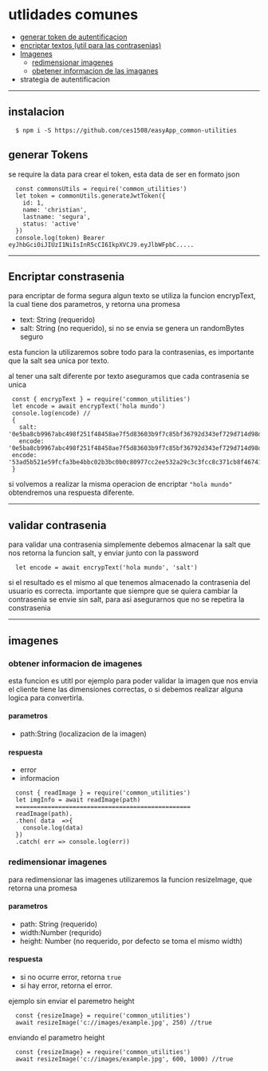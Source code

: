# utlidades comunes

- [generar token de autentificacion](#instalacion)
- [encriptar textos (util para las contrasenias)](#encriptar-constrasenia)
- [Imagenes](#imagenes)
  - [redimensionar imagenes](#obtener-informacion-de-imagenes)
  - [obetener informacion de las imaganes](#redimensionar-imagenes)
- strategia de autentificacion

---
## instalacion
~~~
  $ npm i -S https://github.com/ces1508/easyApp_common-utilities
~~~
## generar Tokens
  se require la data para crear el token, esta data de ser en formato json

```
  const commonsUtils = require('common_utilities')
  let token = commonUtils.generateJwtToken({
    id: 1,
    name: 'christian',
    lastname: 'segura',
    status: 'active'
  })
  console.log(token) Bearer eyJhbGciOiJIUzI1NiIsInR5cCI6IkpXVCJ9.eyJlbWFpbC.....
```
---
## Encriptar constrasenia
  para encriptar de forma segura algun texto se utiliza la funcion encrypText, la cual tiene dos parametros, y retorna una promesa

  - text: String (requerido)
  - salt: String (no requerido), si no se envia se genera un randomBytes seguro

 esta funcion la utilizaremos sobre todo para la contrasenias, es importante que la salt sea unica por texto.

al tener una salt diferente por texto aseguramos que cada contrasenia se unica
 ~~~
  const { encrypText } = require('common_utilities')
  let encode = await encrypText('hola mundo')
  console.log(encode) //
  {
    salt: '0e5ba8cb9967abc498f251f48458ae7f5d83603b9f7c85bf36792d343ef729d714d98d52ddc64c205967ab43c84132f960ee',
    encode: '0e5ba8cb9967abc498f251f48458ae7f5d83603b9f7c85bf36792d343ef729d714d98d52ddc64c205967ab43c84132f960ee',
  encode: '53ad5b521e59fcfa3be4bbc02b3bc0b0c80977cc2ee532a29c3c3fcc8c371cb8f46741ed512002df2e82ebba5a951a9c732107a0ef9f700ae8db6b11c4d473f817e0fc34597ef58e1279b041d8d980bf1da48aa17296cf14753721e72dc6d25970bcbad6f96cd2f44179a5ec54a815ccac02f0ec9e874da9486a93d106a28a94'
  }
 ~~~
si volvemos a realizar la misma operacion de encriptar `"hola mundo"` obtendremos una respuesta diferente.

---
## validar contrasenia
para validar una contrasenia simplemente debemos almacenar la salt que nos retorna la funcion salt, y enviar junto con la password
~~~
  let encode = await encrypText('hola mundo', 'salt')
~~~
si el resultado es el mismo al que tenemos almacenado la contrasenia del usuario es correcta.
importante que siempre que se quiera cambiar la contrasenia se envie sin salt, para asi asegurarnos que no se repetira la constrasenia

---
## imagenes
### obtener informacion de imagenes
  esta funcion es utitl por ejemplo para poder validar la imagen que nos envia el cliente tiene las dimensiones correctas, o si debemos realizar alguna logica para convertirla.

  ####  parametros
  - path:String (localizacion de la imagen)
  #### respuesta
  - error
  - informacion
  ```
    const { readImage } = require('common_utilities')
    let imgInfo = await readImage(path)
    =================================================
    readImage(path).
    .then( data  =>{
      console.log(data)
    })
    .catch( err => console.log(err))
  ```

  ### redimensionar imagenes
  para redimensionar las imagenes utilizaremos la funcion resizeImage, que retorna una promesa
  #### parametros
  - path: String (requerido)
  - width:Number (requrido)
  - height: Number (no requerido, por defecto se toma el mismo width)
  #### respuesta
  - si no ocurre error, retorna `true`
  - si hay error, retorna el error.

  ejemplo sin enviar el paremetro height
  ````
    const {resizeImage} = require('common_utilities')
    await resizeImage('c://images/example.jpg', 250) //true
  ````
  enviando el parametro height
  ```
    const {resizeImage} = require('common_utilities')
    await resizeImage('c://images/example.jpg', 600, 1000) //true
  ```
